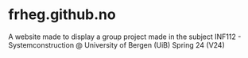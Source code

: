 # frheg.github.no
A website made to display a group project made in the subject INF112 - Systemconstruction @ University of Bergen (UiB) Spring 24 (V24)
